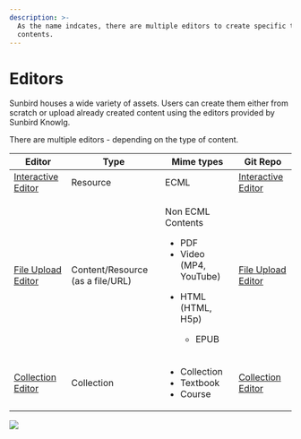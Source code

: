 ```yaml
---
description: >-
  As the name indcates, there are multiple editors to create specific type of
  contents.
---
```


# Editors

Sunbird houses a wide variety of assets. Users can create them either from scratch or upload already created content using the editors provided by Sunbird Knowlg.

There are multiple editors - depending on the type of content.

| Editor                                                                            | Type                             | Mime types                                                                                                                       | Git Repo                                                                          |
| --------------------------------------------------------------------------------- | -------------------------------- | -------------------------------------------------------------------------------------------------------------------------------- | --------------------------------------------------------------------------------- |
| [Interactive Editor](https://github.com/project-sunbird/sunbird-content-editor)   | Resource                         | ECML                                                                                                                             | [Interactive Editor](https://github.com/project-sunbird/sunbird-content-editor)   |
| [File Upload Editor](https://github.com/project-sunbird/sunbird-generic-editor)   | Content/Resource (as a file/URL) | <p>Non ECML Contents</p><ul><li>PDF</li><li>Video (MP4, YouTube)</li><li><p>HTML (HTML, H5p)</p><ul><li>EPUB</li></ul></li></ul> | [File Upload Editor](https://github.com/project-sunbird/sunbird-generic-editor)   |
| [Collection Editor](https://github.com/project-sunbird/sunbird-collection-editor) | Collection                       | <ul><li>Collection</li><li>Textbook</li><li>Course</li></ul>                                                                     | [Collection Editor](https://github.com/project-sunbird/sunbird-collection-editor) |

![](<../../../.gitbook/assets/Screenshot from 2021-11-24 14-52-26.png>)
